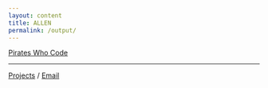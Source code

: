 ```yaml
---
layout: content
title: ALLEN 
permalink: /output/
---
```




[Pirates Who Code](https://allenleein.github.io/brains/book/)

---

[Projects](https://allenleein.github.io/brains/hack/) / [Email](mailto:allenleein@gmail.com) 

